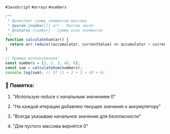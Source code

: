 
`#JavaScript` `#arrays` `#numbers`

```js
/**
 * Вычисляет сумму элементов массива
 * @param {number[]} arr - Массив чисел
 * @returns {number} - Сумма всех элементов
 */
function calculateSum(arr) {
  return arr.reduce((accumulator, currentValue) => accumulator + currentValue, 0);
}

// Пример использования:
const numbers = [1, 2, 3, 45, 6];
const sum = calculateSum(numbers);
console.log(sum); // 57 (1 + 2 + 3 + 45 + 6)
```

### 📝 Памятка:

1. "Использую reduce с начальным значением 0"
    
2. "На каждой итерации добавляю текущее значение к аккумулятору"
    
3. "Всегда указываю начальное значение для безопасности"
    
4. "Для пустого массива вернётся 0"